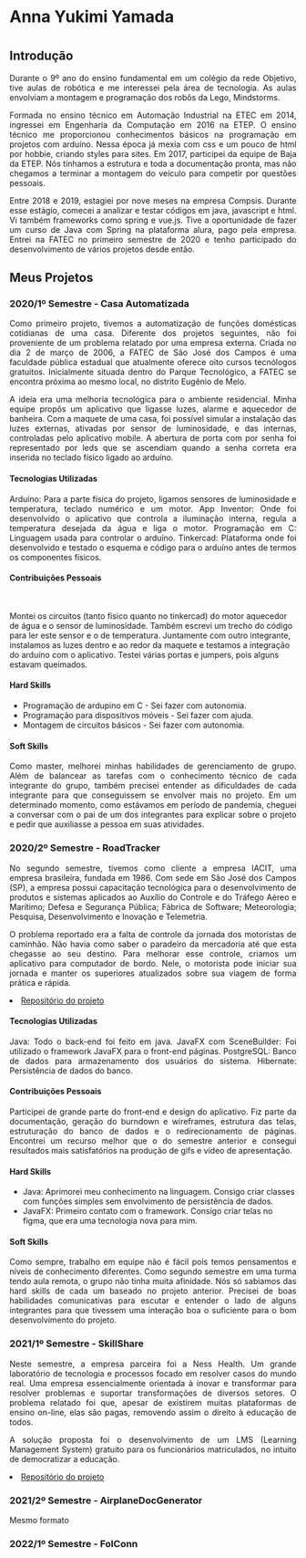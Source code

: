 <h1>Anna Yukimi Yamada<h1>

## Introdução

<p align="justify">Durante o 9º ano do ensino fundamental em um colégio da rede Objetivo, tive aulas de robótica e me interessei pela área de tecnologia. As aulas envolviam a montagem e programação dos robôs da Lego, Mindstorms.</p>

<p align="justify">Formada no ensino técnico em Automação Industrial na ETEC em 2014, ingressei em Engenharia da Computação em 2016 na ETEP. O ensino técnico me proporcionou conhecimentos básicos na programação em projetos com arduíno. Nessa época já mexia com css e um pouco de html por hobbie, criando styles para sites. Em 2017, participei da equipe de Baja da ETEP. Nós tínhamos a estrutura e toda a documentação pronta, mas não chegamos a terminar a montagem do veículo para competir por questões pessoais.</p>

<p align="justify">Entre 2018 e 2019, estagiei por nove meses na empresa Compsis. Durante esse estágio, comecei a analizar e testar códigos em java, javascript e html. Vi também frameworks como spring e vue.js. Tive a oportunidade de fazer um curso de Java com Spring na plataforma alura, pago pela empresa.  Entrei na FATEC no primeiro semestre de 2020 e tenho participado do desenvolvimento de vários projetos desde então.</p>

## Meus Projetos

### 2020/1º Semestre - Casa Automatizada
<p align="justify">Como primeiro projeto, tivemos a automatização de funções domésticas cotidianas de uma casa. Diferente dos projetos seguintes, não foi proveniente de um problema relatado por uma empresa externa. Criada no dia 2 de março de 2006, a FATEC de São José dos Campos é uma faculdade pública estadual que atualmente oferece oito cursos tecnólogos gratuitos. Inicialmente situada dentro do Parque Tecnológico, a FATEC se encontra próxima ao mesmo local, no distrito Eugênio de Melo.</p>
<p align="justify">A ideia era uma melhoria tecnológica para o ambiente residencial. Minha equipe propôs um aplicativo que ligasse luzes, alarme e aquecedor de banheira. Com a maquete de uma casa, foi possível simular a instalação das luzes externas, ativadas por sensor de luminosidade, e das internas, controladas pelo aplicativo mobile. A abertura de porta com por senha foi representado por leds que se ascendiam quando a senha correta era inserida no teclado físico ligado ao arduíno.</p>

#### Tecnologias Utilizadas
<p align="justify">Arduíno: Para a parte física do projeto, ligamos sensores de luminosidade e temperatura, teclado numérico e um motor.
App Inventor: Onde foi desenvolvido o aplicativo que controla a iluminação interna, regula a temperatura desejada da água e liga o motor.
Programação em C: Linguagem usada para controlar o arduíno. 
Tinkercad: Plataforma onde foi desenvolvido e testado o esquema e código para o arduíno antes de termos os componentes físicos.</p>

#### Contribuições Pessoais
 
<img align="center" src="https://github.com/YamadaYuu/Portifolio/blob/main/Images/Code%20aquecedor.png"  height="0px">
<p>Montei os circuitos (tanto físico quanto no tinkercad) do motor aquecedor de água e o sensor de luminosidade. Também escrevi um trecho do código para ler este sensor e o de temperatura. Juntamente com outro integrante, instalamos as luzes dentro e ao redor da maquete e testamos a integração do arduíno com o aplicativo. Testei várias portas e jumpers, pois alguns estavam queimados.</p>
 

#### Hard Skills
- Programação de ardupino em C - Sei fazer com autonomia.
- Programação para dispositivos móveis - Sei fazer com ajuda.
- Montagem de circuitos básicos - Sei fazer com autonomia.

#### Soft Skills
<p align="justify">Como master, melhorei minhas habilidades de gerenciamento de grupo. Além de balancear as tarefas com o conhecimento técnico de cada integrante do grupo, também precisei entender as dificuldades de cada integrante para que conseguissem se envolver mais no projeto. Em um determinado momento, como estávamos em período de pandemia, cheguei a conversar com o pai de um dos integrantes para explicar sobre o projeto e pedir que auxiliasse a pessoa em suas atividades.</p>

### 2020/2º Semestre - RoadTracker
<p align="justify">No segundo semestre, tivemos como cliente a empresa IACIT, uma empresa brasileira, fundada em 1986. Com sede em São José dos Campos (SP), a empresa possui capacitação tecnológica para o desenvolvimento de produtos e sistemas aplicados ao Auxílio do Controle e do Tráfego Aéreo e Marítimo; Defesa e Segurança Pública; Fábrica de Software; Meteorologia; Pesquisa, Desenvolvimento e Inovação e Telemetria.</p>
<p align="justify">O problema reportado era a falta de controle da jornada dos motoristas de caminhão. Não havia como saber o paradeiro da mercadoria até que esta chegasse ao seu destino. Para melhorar esse controle, criamos um aplicativo para computador de bordo. Nele, o motorista pode iniciar sua jornada e manter os superiores atualizados sobre sua viagem de forma prática e rápida.</p>
<p align="justify"></p>
 
 <li><a href="https://github.com/Syank/PI-JornadaDeMotoristas">Repositório do projeto</a></li>
 
#### Tecnologias Utilizadas
<p align="justify">Java: Todo o back-end foi feito em java.
JavaFX com SceneBuilder: Foi utilizado o framework JavaFX para o front-end páginas.
PostgreSQL: Banco de dados para armazenamento dos usuários do sistema.
Hibernate: Persistência de dados do banco.</p>
 
#### Contribuições Pessoais
<p align="justify">Participei de grande parte do front-end e design do aplicativo. Fiz parte da documentação, geração do burndown e wireframes, estrutura das telas, estruturação do banco de dados e o redirecionamento de páginas. Encontrei um recurso melhor que o do semestre anterior e consegui resultados mais satisfatórios na produção de gifs e vídeo de apresentação.</p>
 
#### Hard Skills
- Java: Aprimorei meu conhecimento na linguagem. Consigo criar classes com funções simples sem envolvimento de persistência de dados.
- JavaFX: Primeiro contato com o framework. Consigo criar telas no figma, que era uma tecnologia nova para mim.

#### Soft Skills
<p align="justify">Como sempre, trabalho em equipe não é fácil pois temos pensamentos e níveis de conhecimento diferentes. Como segundo semestre em uma turma tendo aula remota, o grupo não tinha muita afinidade. Nós só sabiamos das hard skills de cada um baseado no projeto anterior. Precisei de boas habilidades comunicativas para escutar e entender o lado de alguns integrantes para que tivessem uma interação boa o suficiente para o bom desenvolvimento do projeto. </p>
 
### 2021/1º Semestre - SkillShare
<p align="justify">Neste semestre, a empresa parceira foi a Ness Health. Um grande laboratório de tecnologia e processos focado em resolver casos do mundo real. Uma empresa essencialmente orientada à inovar e transformar para resolver problemas e suportar transformações de diversos setores. O problema relatado foi que, apesar de existirem muitas plataformas de ensino on-line, elas são pagas, removendo assim o direito à educação de todos.</p>
<p align="justify">A solução proposta foi o desenvolvimento de um LMS (Learning Management System) gratuito para os funcionários matriculados, no intuito de democratizar a educação.</p>
 
 <li><a href="https://github.com/giovannialves01/API-RGBA">Repositório do projeto</a></li>

### 2021/2º Semestre - AirplaneDocGenerator
Mesmo formato

### 2022/1º Semestre - FolConn
